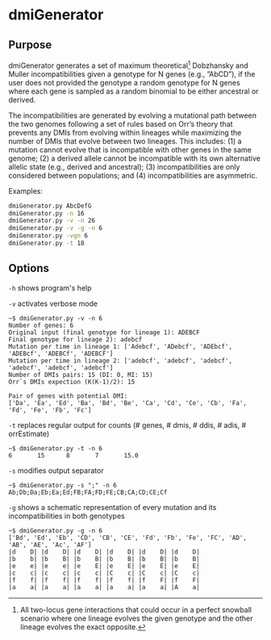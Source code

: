 # dmiGenerator

## Purpose
dmiGenerator generates a set of maximum theoretical[^1] Dobzhansky and Muller incompatibilities given a genotype for N genes (e.g., ”AbCD”), if the user does not provided the genotype a random genotype for N genes where each gene is sampled as a random binomial to be either ancestral or derived. 

The incompatibilities are generated by evolving a mutational path between the two genomes following a set of rules based on Orr’s theory that prevents any DMIs from
evolving within lineages while maximizing the number of DMIs that evolve between two lineages. This includes: (1) a mutation cannot evolve that is incompatible with other genes in the same genome; (2) a derived allele cannot be incompatible with its own alternative allelic state (e.g., derived and ancestral); (3) incompatibilities are only considered between populations; and (4) incompatibilities are asymmetric.

[^1]: All two-locus gene interactions that could occur in a perfect snowball scenario where one lineage evolves the given genotype and the other lineage evolves the exact opposite.

Examples:
```bash
dmiGenerator.py AbcDefG
dmiGenerator.py -n 16
dmiGenerator.py -v -n 26
dmiGenerator.py -v -g -n 6
dmiGenerator.py -vgn 6
dmiGenerator.py -t 18
```

## Options
`-h` shows program's help

`-v` activates verbose mode
```console
~$ dmiGenerator.py -v -n 6
Number of genes: 6
Original input (final genotype for lineage 1): ADEBCF
Final genotype for lineage 2): adebcf
Mutation per time in lineage 1: ['Adebcf', 'ADebcf', 'ADEbcf', 'ADEBcf', 'ADEBCf', 'ADEBCF']
Mutation per time in lineage 2: ['adebcf', 'adebcf', 'adebcf', 'adebcf', 'adebcf', 'adebcf']
Number of DMIs pairs: 15 (DI: 0, MI: 15)
Orr`s DMIs expection (K(K-1)/2): 15

Pair of genes with potential DMI:
['Da', 'Ea', 'Ed', 'Ba', 'Bd', 'Be', 'Ca', 'Cd', 'Ce', 'Cb', 'Fa', 'Fd', 'Fe', 'Fb', 'Fc']
```

`-t` replaces regular output for counts (# genes, # dmis, # ddis, # adis, # orrEstimate)
```console
~$ dmiGenerator.py -t -n 6
6       15      8       7       15.0
```

`-s` modifies output separator 
```console
~$ dmiGenerator.py -s ";" -n 6
Ab;Db;Da;Eb;Ea;Ed;FB;FA;FD;FE;CB;CA;CD;CE;Cf
```

`-g` shows a schematic representation of every mutation and its incompatibilities in both genotypes 
```console
~$ dmiGenerator.py -g -n 6
['Bd', 'Ed', 'Eb', 'CD', 'CB', 'CE', 'Fd', 'Fb', 'Fe', 'FC', 'AD', 'AB', 'AE', 'Ac', 'AF']
|d    D| |d    D| |d    D| |d    D| |d    D| |d    D|
|b    b| |b    B| |b    B| |b    B| |b    B| |b    B|
|e    e| |e    e| |e    E| |e    E| |e    E| |e    E| 
|c    c| |c    c| |c    c| |C    c| |C    c| |C    c|
|f    f| |f    f| |f    f| |f    f| |f    F| |f    F|
|a    a| |a    a| |a    a| |a    a| |a    a| |A    a|
```
